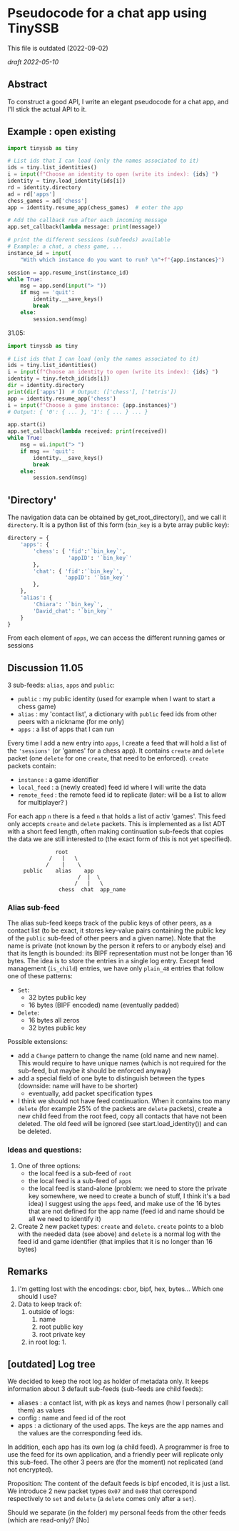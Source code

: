 # Pseudocode for a chat app using TinySSB
This file is outdated (2022-09-02)

_draft 2022-05-10_

## Abstract

To construct a good API, I write an elegant pseudocode for a chat app, and I'll
stick the actual API to it.

## Example : open existing

```python
import tinyssb as tiny

# List ids that I can load (only the names associated to it)
ids = tiny.list_identities()
i = input(f"Choose an identity to open (write its index): {ids} ")
identity = tiny.load_identity(ids[i])
rd = identity.directory
ad = rd['apps']
chess_games = ad['chess']
app = identity.resume_app(chess_games)  # enter the app

# Add the callback run after each incoming message
app.set_callback(lambda message: print(message))

# print the different sessions (subfeeds) available
# Example: a chat, a chess game, ...
instance_id = input(
    "With which instance do you want to run? \n"+f"{app.instances}")

session = app.resume_inst(instance_id)
while True:
    msg = app.send(input("> "))
    if msg == 'quit':
        identity.__save_keys()
        break
    else:
        session.send(msg)
```

31.05:

```python
import tinyssb as tiny

# List ids that I can load (only the names associated to it)
ids = tiny.list_identities()
i = input(f"Choose an identity to open (write its index): {ids} ")
identity = tiny.fetch_id(ids[i])
dir = identity.directory
print(dir['apps'])  # Output: (['chess'], ['tetris'])
app = identity.resume_app('chess')
i = input(f"Choose a game instance: {app.instances}")
# Output: { '0': { ... }, '1': { ... } ... }

app.start(i)
app.set_callback(lambda received: print(received))
while True:
    msg = ui.input("> ")
    if msg == 'quit':
        identity.__save_keys()
        break
    else:
        session.send(msg)
```

## 'Directory'

The navigation data can be obtained by get_root_directory(), and we call it
`directory`. It is a python list of this form (`bin_key` is a byte array public
key):

```python
directory = {
    'apps': {
        'chess': { 'fid':'`bin_key`',
                   'appID': '`bin_key`'
        },
        'chat': { 'fid':'`bin_key`',
                  'appID': '`bin_key`'
        },
    },
    'alias': {
        'Chiara': '`bin_key`',
        'David_chat': '`bin_key`'
    }
}
```

From each element of `apps`, we can access the different running games or
sessions

## Discussion 11.05

3 sub-feeds: `alias`, `apps` and `public`:

- `public` :  my public identity (used for example when I want to start a chess
  game)
- `alias`  :  my 'contact list', a dictionary with `public` feed ids from other
  peers with a nickname (for me only)
- `apps`   :  a list of apps that I can run

Every time I add a new entry into `apps`, I create a feed that will hold a list
of the `'sessions'` (or 'games' for a chess app). It contains `create` and
`delete` packet (one `delete` for one `create`, that need to be enforced).
`create` packets contain:

- `instance`    : a game identifier
- `local_feed`  : a (newly created) feed id where I will write the data
- `remote_feed` : the remote feed id to replicate (later: will be a list to
  allow for multiplayer? )

For each app `n` there is a feed `n` that holds a list of activ 'games'. This
feed only accepts `create` and `delete` packets. This is implemented as a list
ADT with a short feed length, often making continuation sub-feeds that copies
the data we are still interested to (the exact form of this is not yet
specified).

```
               root 
             /   |   \
            /    |    \
     public    alias    app 
                      /  |  \
                     /   |   \
                chess  chat  app_name
```

### Alias sub-feed

The alias sub-feed keeps track of the public keys of other peers, as a contact
list (to be exact, it stores key-value pairs containing the public key of
the `public` sub-feed of other peers and a given name). Note that the name is
private (not known by the person it refers to or anybody else) and that its
length is bounded: its BIPF representation must not be longer than 16 bytes.
The idea is to store the entries in a single log entry. Except feed management
(`is_child`) entries, we have only `plain_48` entries that follow one of these
patterns:

- `Set`:
    - 32 bytes public key
    - 16 bytes (BIPF encoded) name (eventually padded)
- `Delete`:
    - 16 bytes all zeros
    - 32 bytes public key

Possible extensions:

- add a `Change` pattern to change the name (old name and new name). This would
  require to have unique names (which is not required for the sub-feed, but
  maybe it should be enforced anyway)
- add a special field of one byte to distinguish between the types (downside:
  name will have to be shorter)
    - eventually, add packet specification types
- I think we should not have feed continuation. When it contains too
  many `delete` (for example 25% of the packets are `delete` packets), create a
  new child feed from the root feed, copy all contacts that have not been
  deleted. The old feed will be ignored (see start.load_identity()) and can be
  deleted.

### Ideas and questions:

1. One of three options:
    - the local feed is a sub-feed of `root`
    - the local feed is a sub-feed of `apps`
    - the local feed is stand-alone (problem: we need to store the private key
      somewhere, we need to create a bunch of stuff, I think it's a bad idea)
      I suggest using the `apps` feed, and make use of the 16 bytes that are not
      defined for the app name (feed id and name should be all we need to
      identify it)
2. Create 2 new packet types: `create` and `delete`. `create` points to a blob
   with the needed data (see above) and `delete` is a normal log with the feed
   id and game identifier (that implies that it is no longer than 16 bytes)

## Remarks

1. I'm getting lost with the encodings: cbor, bipf, hex, bytes... Which one
   should I use?
2. Data to keep track of:
    1. outside of logs:
        1. name
        2. root public key
        3. root private key
    2. in root log:
        1.

## [outdated] Log tree

We decided to keep the root log as holder of metadata only. It keeps information
about 3 default sub-feeds (sub-feeds are child feeds):

- aliases : a contact list, with pk as keys and names (how I personally
  call them) as values
- config  : name and feed id of the root
- apps    : a dictionary of the used apps. The keys are the app names and
  the values are the corresponding feed ids.

In addition, each app has its own log (a child feed). A programmer is free to
use the feed for its own application, and a friendly peer will replicate only
this sub-feed. The other 3 peers are (for the moment) not replicated (and not
encrypted).

Proposition:
The content of the default feeds is bipf encoded, it is just a list. We
introduce 2 new packet types `0x07` and `0x08` that correspond respectively to
`set` and `delete` (a `delete` comes only after a `set`).

Should we separate (in the folder) my personal feeds from the other feeds
(which are read-only)? [No]

